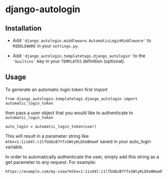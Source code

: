 # django-autologin

## Installation

* Add `'django_autologin.middleware.AutomaticLoginMiddleware'` to `MIDDLEWARE` in your `settings.py`.

* Add `'django_autologin.templatetags.django_autologin'` to the `'builtins'` key in your `TEMPLATES` definition (optional).


## Usage
To generate an automatic login token first import

`from django_autologin.templatetags.django_autologin import automatic_login_token`

then pass a user object that you would like to authenticate to `automatic_login_token`

`auto_login = automatic_login_token(user)`

This will result in a parameter string like `mtkn=1:1isO4l:c1lfGUQsB7YfxSWtyKLD5eBHamF` saved in your auto_login variable.

In order to automatically authenticate the user, simply add this string as a get parameter to any request. For example:

`https://example.com/my-view?mtkn=1:1isO4l:c1lfGUQsB7YfxSWtyKLD5eBHamF`